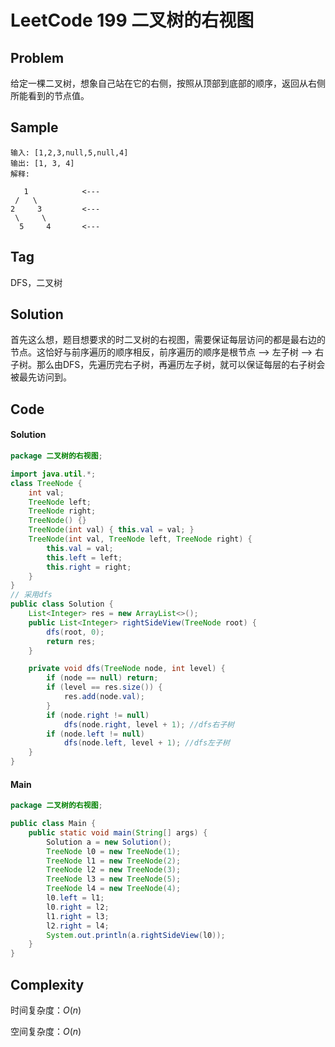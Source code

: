 # LeetCode 199 二叉树的右视图

## Problem

给定一棵二叉树，想象自己站在它的右侧，按照从顶部到底部的顺序，返回从右侧所能看到的节点值。

## Sample

```
输入: [1,2,3,null,5,null,4]
输出: [1, 3, 4]
解释:

   1            <---
 /   \
2     3         <---
 \     \
  5     4       <---
```

## Tag

DFS，二叉树

## Solution

首先这么想，题目想要求的时二叉树的右视图，需要保证每层访问的都是最右边的节点。这恰好与前序遍历的顺序相反，前序遍历的顺序是根节点 --> 左子树 --> 右子树。那么由DFS，先遍历完右子树，再遍历左子树，就可以保证每层的右子树会被最先访问到。

## Code

#### Solution

```java
package 二叉树的右视图;

import java.util.*;
class TreeNode {
    int val;
    TreeNode left;
    TreeNode right;
    TreeNode() {}
    TreeNode(int val) { this.val = val; }
    TreeNode(int val, TreeNode left, TreeNode right) {
        this.val = val;
        this.left = left;
        this.right = right;
    }
}
// 采用dfs
public class Solution {
    List<Integer> res = new ArrayList<>();
    public List<Integer> rightSideView(TreeNode root) {
        dfs(root, 0);
        return res;
    }

    private void dfs(TreeNode node, int level) {
        if (node == null) return;
        if (level == res.size()) {
            res.add(node.val);
        }
        if (node.right != null)
            dfs(node.right, level + 1); //dfs右子树
        if (node.left != null)
            dfs(node.left, level + 1); //dfs左子树
    }
}
```

#### Main

```java
package 二叉树的右视图;

public class Main {
    public static void main(String[] args) {
        Solution a = new Solution();
        TreeNode l0 = new TreeNode(1);
        TreeNode l1 = new TreeNode(2);
        TreeNode l2 = new TreeNode(3);
        TreeNode l3 = new TreeNode(5);
        TreeNode l4 = new TreeNode(4);
        l0.left = l1;
        l0.right = l2;
        l1.right = l3;
        l2.right = l4;
        System.out.println(a.rightSideView(l0));
    }
}
```

## Complexity

时间复杂度：$O(n)$

空间复杂度：$O(n)$
